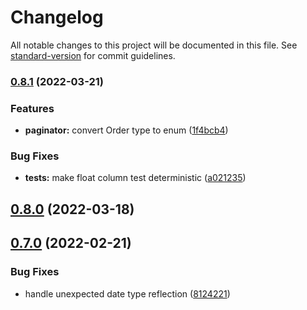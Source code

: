 # Changelog

All notable changes to this project will be documented in this file. See [standard-version](https://github.com/conventional-changelog/standard-version) for commit guidelines.

### [0.8.1](https://github.com/benjamin658/typeorm-cursor-pagination/compare/v0.8.0...v0.8.1) (2022-03-21)


### Features

* **paginator:** convert Order type to enum ([1f4bcb4](https://github.com/benjamin658/typeorm-cursor-pagination/commit/1f4bcb447956ca497bcbada997c722d5899e77ae))


### Bug Fixes

* **tests:** make float column test deterministic ([a021235](https://github.com/benjamin658/typeorm-cursor-pagination/commit/a021235cd95e415e2732efac8f89adf5f4258448))

## [0.8.0](https://github.com/benjamin658/typeorm-cursor-pagination/compare/v0.7.0...v0.8.0) (2022-03-18)

## [0.7.0](https://github.com/benjamin658/typeorm-cursor-pagination/compare/v0.6.0...v0.7.0) (2022-02-21)


### Bug Fixes

* handle unexpected date type reflection ([8124221](https://github.com/benjamin658/typeorm-cursor-pagination/commit/8124221060c8e0dca3740dbf9efc902d96a7e129))
